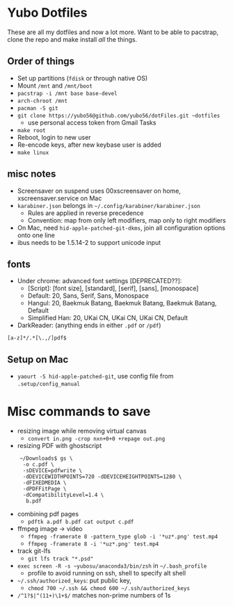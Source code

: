 # Yubo Dotfiles

These are all my dotfiles and now a lot more. Want to be able to pacstrap, clone the repo and make install *all* the things.

## Order of things
- Set up partitions (`fdisk` or through native OS)
- Mount `/mnt` and `/mnt/boot`
- `pacstrap -i /mnt base base-devel`
- `arch-chroot /mnt`
- `pacman -S git`
- `git clone https://yubo56@github.com/yubo56/dotFiles.git ~dotfiles`
    - use personal access token from Gmail Tasks
- `make root`
- Reboot, login to new user
- Re-encode keys, after new keybase user is added
- `make linux`

## misc notes
- Screensaver on suspend uses 00xscreensaver on home, xscreensaver.service on Mac
- `karabiner.json` belongs in `~/.config/karabiner/karabiner.json`
    - Rules are applied in reverse precedence
    - Convention: map from only left modifiers, map only to right modifiers
- On Mac, need `hid-apple-patched-git-dkms`, join all configuration options onto
  one line
- ibus needs to be 1.5.14-2 to support unicode input

## fonts
- Under chrome: advanced font settings [DEPRECATED??]:
    - [Script]: [font size], [standard], [serif], [sans], [monospace]
    - Default: 20, Sans, Serif, Sans, Monospace
    - Hangul: 20, Baekmuk Batang, Baekmuk Batang, Baekmuk Batang, Default
    - Simplified Han: 20, UKai CN, UKai CN, UKai CN, Default
- DarkReader: (anything ends in either `.pdf` or `/pdf`)
```
[a-z]*/.*[\.,/]pdf$
```

## Setup on Mac
- `yaourt -S hid-apple-patched-git`, use config file from `.setup/config_manual`

# Misc commands to save
- resizing image while removing virtual canvas
    - `convert in.png -crop nxn+0+0 +repage out.png`
- resizing PDF with ghostscript
```
    ~/Downloads$ gs \
     -o c.pdf \
     -sDEVICE=pdfwrite \
     -dDEVICEWIDTHPOINTS=720 -dDEVICEHEIGHTPOINTS=1280 \
     -dFIXEDMEDIA \
     -dPDFFitPage \
     -dCompatibilityLevel=1.4 \
      b.pdf
```
- combining pdf pages
    - `pdftk a.pdf b.pdf cat output c.pdf`
- ffmpeg image -> video
    - `ffmpeg -framerate 8 -pattern_type glob -i '*uz*.png' test.mp4`
    - `ffmpeg -framerate 8 -i '*uz*.png' test.mp4`
- track git-lfs
    - `git lfs track "*.psd"`
- `exec screen -R -s ~yubosu/anaconda3/bin/zsh` in `~/.bash_profile`
    - profile to avoid running on ssh, shell to specify alt shell
- `~/.ssh/authorized_keys`: put public key,
    - `chmod 700 ~/.ssh && chmod 600 ~/.ssh/authorized_keys`
- `/^1?$|^(11+)\1+$/` matches non-prime numbers of 1s

